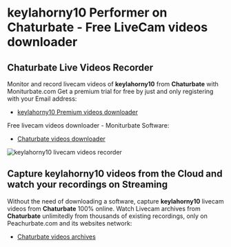 # keylahorny10 Performer on Chaturbate - Free LiveCam videos downloader

## Chaturbate Live Videos Recorder

Monitor and record livecam videos of **keylahorny10** from **Chaturbate** with Moniturbate.com
Get a premium trial for free by just and only registering with your Email address:
* [keylahorny10 Premium videos downloader](https://moniturbate.com/request-demo-licence-key.html)

Free livecam videos downloader - Moniturbate Software:
* [Chaturbate videos downloader](https://moniturbate.com/moniturbate-download-software.html)

![keylahorny10 livecam videos recorder](https://peachurnet.com/templates/moniturbate-software.png)


## Capture keylahorny10 videos from the Cloud and watch your recordings on Streaming

Without the need of downloading a software, capture **keylahorny10** livecam videos from **Chaturbate** 100% online.
Watch Livecam archives from **Chaturbate** unlimitedly from thousands of existing recordings, only on Peachurbate.com and its websites network:
* [Chaturbate videos archives](https://peachurnet.com/)